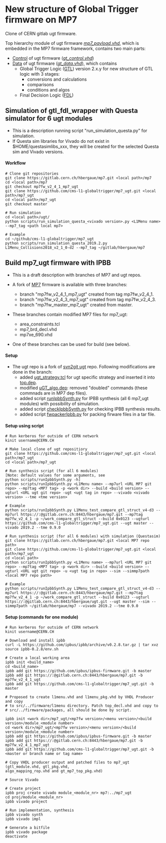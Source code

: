 # New structure of Global Trigger firmware on MP7

Clone of CERN gitlab ugt firmware.

Top hierarchy module of ugt firmware *[mp7_payload.vhd](firmware/hdl/mp7_payload.vhd)*, which is embedded in the MP7 firmware framework, contains two main parts:

* [Control](doc/control.md) of ugt firmware (*[gt_control.vhd](firmware/hdl/gt_control.vhd)*)
* [Data](doc/data.md) of ugt firmware (*[gt_data.vhd](firmware/hdl/gt_data.vhd)*), which contains 
  * Global Trigger Logic ([GTL](doc/gtl.md)) version 2.x.y for new structure of GTL logic with 3 stages: 
    * conversions and calculations
    * comparisons
    * conditions and algos
  * Final Decision Logic ([FDL](doc/fdl.md))

## Simulation of gtl_fdl_wrapper with Questa simulator for 6 ugt modules ##

* This is a description running script "run_simulation_questa.py" for simulation.
* If Questa sim libraries for Vivado do not exist in $HOME/questasimlibs_xxx, they will be created for the selected Questa sim and Vivado versions.

#### Workflow ####
    # Clone git repositories
    git clone https://gitlab.cern.ch/hbergaue/mp7.git <local path>/mp7
    cd <local path>/mp7
    git checkout mp7fw_v2_4_1_mp7_ugt
    git clone https://github.com/cms-l1-globaltrigger/mp7_ugt.git <local path>/mp7_ugt
    cd <local path>/mp7_ugt
    git checkout master

    # Run simulation
    cd <local path>/ugt/
    python scripts/run_simulation_questa_<vivado version>.py <L1Menu name> --mp7_tag <path local mp7>
    
    # Example
    cd ~/github/cms-l1-globaltrigger/mp7_ugt
    python scripts/run_simulation_questa_2019.2.py L1Menu_Collisions2018_v2_1_0-d2 --mp7_tag ~/gitlab/hbergaue/mp7
    
## Build mp7_ugt firmware with IPBB ##

* This is a draft description with branches of MP7 and ugt repos.
* A fork of [MP7](https://gitlab.cern.ch/hbergaue/mp7) firmware is available with three branches:
  - branch "mp7fw_v2_4_1_mp7_ugt" created from tag mp7fw_v2_4_1.
  - branch "mp7fw_v2_4_3_mp7_ugt" created from tag mp7fw_v2_4_3.
  - branch "mp7fw_master_mp7_ugt" created from master.

* These branches contain modified MP7 files for mp7_ugt:
  - area_constraints.tcl
  - mp7_brd_decl.vhd
  - mp7xe_690.vhd
* One of these branches can be used for build (see below).

#### Setup ####
* The ugt repo is a fork of [svn2git ugt](https://gitlab.cern.ch/cms-cactus/svn2git/firmware/ugt) repo.
Following modifications are done in the branch:
  - added [ugt_strategy.tcl](https://gitlab.cern.ch/hbergaue/ugt/blob/master/mp7_ugt/firmware/ucf/ugt_strategy.tcl) for ugt specific strategy and inserted it
into [top.dep](https://gitlab.cern.ch/hbergaue/ugt/blob/master/mp7_ugt/firmware/cfg/top.dep).
  - modified [uGT_algo.dep](https://gitlab.cern.ch/hbergaue/ugt/blob/master/mp7_ugt/firmware/cfg/uGT_algo.dep): removed "doubled" commands (these commnads are in MP7 dep files).
  - added script [runIpbbSynth.py](https://gitlab.cern.ch/hbergaue/ugt/blob/master/mp7_ugt/scripts/runIpbbSynth.py) for IPBB synthesis (all 6 mp7_ugt modules) with possibility of simulation.
  - added script [checkIpbbSynth.py](https://gitlab.cern.ch/hbergaue/ugt/blob/master/mp7_ugt/scripts/checkIpbbSynth.py) for checking IPBB synthesis results.
  - added script [fwpackerIpbb.py](https://gitlab.cern.ch/hbergaue/ugt/blob/master/mp7_ugt/scripts/fwpackerIpbb.py) for packing firware files in a tar file.

#### Setup using script ####

    # Run kerberos for outside of CERN network
    kinit username@CERN.CH

    # Make local clone of ugt repositiory
    git clone https://github.com/cms-l1-globaltrigger/mp7_ugt.git <local path>/mp7_ugt
    cd <local path>/mp7_ugt
    
    # Run synthesis script (for all 6 modules)
    [Note: default values for some arguments, see
    python scripts/runIpbbSynth.py -h]
    python scripts/runIpbbSynth.py <L1Menu name> --mp7url <URL MP7 git repo> --mp7tag <MP7 tag> -p <work dir> --build <build version> --ugturl <URL ugt git repo> -ugt <ugt tag in repo> --vivado <vivado version> --tme <tme version>

    # Example
    python scripts/runIpbbSynth.py L1Menu_test_compare_gtl_struct_v4-d3 --mp7url https://:@gitlab.cern.ch:8443/hbergaue/mp7.git --mp7tag mp7fw_v2_4_1 -p ~/work_compare_gtl_struct --build 0x0123 --ugturl https://github.com/cms-l1-globaltrigger/mp7_ugt.git --ugt master --vivado 2019.2 --tme 0.9.0
    
    # Run synthesis script (for all 6 modules) with simulation (Questasim)
    git clone https://gitlab.cern.ch/hbergaue/mp7.git <local MP7 repo path>
    git clone https://github.com/cms-l1-globaltrigger/mp7_ugt.git <local path>/mp7_ugt
    cd <local path>
    python scripts/runIpbbSynth.py <L1Menu name> --mp7url <URL MP7 git repo> --mp7tag <MP7 tag> -p <work dir> --build <build version> --ugturl <URL ugt git repo> -u <ugt tag in repo> --sim --simmp7path <local MP7 repo path>
    
    # Example
    python scripts/runIpbbSynth.py L1Menu_test_compare_gtl_struct_v4-d3 --mp7url https://:@gitlab.cern.ch:8443/hbergaue/mp7.git --mp7tag mp7fw_v2_4_1 -p ~/work_compare_gtl_struct --build 0x0123 --ugturl https://:@gitlab.cern.ch:8443/hbergaue/ugt.git --ugt master --sim --simmp7path ~/gitlab/hbergaue/mp7 --vivado 2019.2 --tme 0.9.0
    
#### Setup (commands for one module) ####

    # Run kerberos for outside of CERN network
    kinit username@CERN.CH

    # Download and install ipbb
    curl -L https://github.com/ipbus/ipbb/archive/v0.2.8.tar.gz | tar xvz
    source ipbb-0.2.8/env.sh

    # Create a local working area
    ipbb init <build_name>
    cd <build_name>
    ipbb add git https://github.com/ipbus/ipbus-firmware.git -b master
    ipbb add git https://:@gitlab.cern.ch:8443/hbergaue/mp7.git -b mp7fw_v2_4_1_ugt
    ipbb add git https://github.com/cms-l1-globaltrigger/mp7_ugt.git -b master

    # Proposed to create l1menu.vhd and l1menu_pkg.vhd by VHDL Producer and copy
    # to src/../firmware/l1menu directory. Patch top_decl.vhd and copy to 
    # src/../firmware/packages, all should be done by script.

    ipbb init <work dir>/mp7_ugt/<mp7fw version>/<menu version>/<build version>/module_<module number>
    cd <work dir>/mp7_ugt/<mp7fw version>/<menu version>/<build version>/module_<module number>
    ipbb add git https://github.com/ipbus/ipbus-firmware.git -b master
    ipbb add git https://:@gitlab.cern.ch:8443/hbergaue/mp7.git -b mp7fw_v2_4_1_mp7_ugt
    ipbb add git https://github.com/cms-l1-globaltrigger/mp7_ugt.git -b <master or branch name or tag name>

    # Copy VHDL producer output and patched files to mp7_ugt (gtl_module.vhd, gtl_pkg.vhd,
    algo_mapping_rop.vhd and gt_mp7_top_pkg.vhd)

    # Source Vivado
    
    # Create project 
    ipbb proj create vivado module_<module_nr> mp7:../mp7_ugt
    cd proj/module_<module_nr>
    ipbb vivado project

    # Run implementation, synthesis
    ipbb vivado synth
    ipbb vivado impl
    
    # Generate a bitfile
    ipbb vivado package
    deactivate
